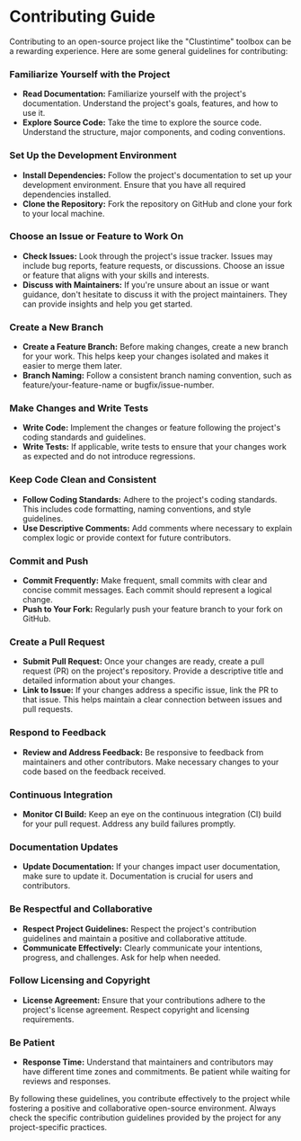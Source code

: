 # Contributing Guide
Contributing to an open-source project like the "Clustintime" toolbox can be a rewarding experience. Here are some general guidelines for contributing:

### Familiarize Yourself with the Project
- **Read Documentation:**
Familiarize yourself with the project's documentation. Understand the project's goals, features, and how to use it.
- **Explore Source Code:**
Take the time to explore the source code. Understand the structure, major components, and coding conventions.
### Set Up the Development Environment
- **Install Dependencies:**
Follow the project's documentation to set up your development environment. Ensure that you have all required dependencies installed.
- **Clone the Repository:**
Fork the repository on GitHub and clone your fork to your local machine.
### Choose an Issue or Feature to Work On
- **Check Issues:**
Look through the project's issue tracker. Issues may include bug reports, feature requests, or discussions. Choose an issue or feature that aligns with your skills and interests.
- **Discuss with Maintainers:**
If you're unsure about an issue or want guidance, don't hesitate to discuss it with the project maintainers. They can provide insights and help you get started.
### Create a New Branch
- **Create a Feature Branch:**
Before making changes, create a new branch for your work. This helps keep your changes isolated and makes it easier to merge them later.
- **Branch Naming:**
Follow a consistent branch naming convention, such as feature/your-feature-name or bugfix/issue-number.
### Make Changes and Write Tests
- **Write Code:**
Implement the changes or feature following the project's coding standards and guidelines.
- **Write Tests:**
If applicable, write tests to ensure that your changes work as expected and do not introduce regressions.
### Keep Code Clean and Consistent
- **Follow Coding Standards:**
Adhere to the project's coding standards. This includes code formatting, naming conventions, and style guidelines.
- **Use Descriptive Comments:**
Add comments where necessary to explain complex logic or provide context for future contributors.
### Commit and Push
- **Commit Frequently:**
Make frequent, small commits with clear and concise commit messages. Each commit should represent a logical change.
- **Push to Your Fork:**
Regularly push your feature branch to your fork on GitHub.
### Create a Pull Request
- **Submit Pull Request:**
Once your changes are ready, create a pull request (PR) on the project's repository. Provide a descriptive title and detailed information about your changes.
- **Link to Issue:**
If your changes address a specific issue, link the PR to that issue. This helps maintain a clear connection between issues and pull requests.
### Respond to Feedback
- **Review and Address Feedback:**
Be responsive to feedback from maintainers and other contributors. Make necessary changes to your code based on the feedback received.
### Continuous Integration
- **Monitor CI Build:**
Keep an eye on the continuous integration (CI) build for your pull request. Address any build failures promptly.
### Documentation Updates
- **Update Documentation:**
If your changes impact user documentation, make sure to update it. Documentation is crucial for users and contributors.
### Be Respectful and Collaborative
- **Respect Project Guidelines:**
Respect the project's contribution guidelines and maintain a positive and collaborative attitude.
- **Communicate Effectively:**
Clearly communicate your intentions, progress, and challenges. Ask for help when needed.
### Follow Licensing and Copyright
- **License Agreement:**
Ensure that your contributions adhere to the project's license agreement. Respect copyright and licensing requirements.
### Be Patient
- **Response Time:**
Understand that maintainers and contributors may have different time zones and commitments. Be patient while waiting for reviews and responses.

By following these guidelines, you contribute effectively to the project while fostering a positive and collaborative open-source environment. Always check the specific contribution guidelines provided by the project for any project-specific practices.
